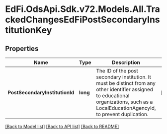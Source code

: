 # EdFi.OdsApi.Sdk.v72.Models.All.TrackedChangesEdFiPostSecondaryInstitutionKey

## Properties

Name | Type | Description | Notes
------------ | ------------- | ------------- | -------------
**PostSecondaryInstitutionId** | **long** | The ID of the post secondary institution. It must be distinct from any other identifier assigned to educational organizations, such as a LocalEducationAgencyId, to prevent duplication. | [optional] 

[[Back to Model list]](../../README.md#documentation-for-models) [[Back to API list]](../../README.md#documentation-for-api-endpoints) [[Back to README]](../../README.md)

